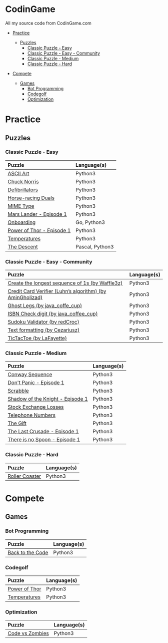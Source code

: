# CodinGame
All my source code from CodinGame.com

- [Practice](#practice)
  - [Puzzles](#puzzles)
    - [Classic Puzzle - Easy](#classic-puzzle---easy)
    - [Classic Puzzle - Easy - Community](#classic-puzzle---easy---community)
    - [Classic Puzzle - Medium](#classic-puzzle---medium)
    - [Classic Puzzle - Hard](#classic-puzzle---hard)

- [Compete](#compete)
  - [Games](#games)
    - [Bot Programming](#bot-programming)
    - [Codegolf](#codegolf)
    - [Optimization](#optimization)

# Practice
## Puzzles
### Classic Puzzle - Easy

| Puzzle | Language(s) |
|:-|:-|
| [ASCII Art](/Practice/Puzzles/Classic%20Puzzle%20-%20Easy/ASCII%20Art) | Python3 |
| [Chuck Norris](/Practice/Puzzles/Classic%20Puzzle%20-%20Easy/Chuck%20Norris) | Python3 |
| [Defibrillators](/Practice/Puzzles/Classic%20Puzzle%20-%20Easy/Defibrillators) | Python3 |
| [Horse-racing Duals](/Practice/Puzzles/Classic%20Puzzle%20-%20Easy/Horse-racing%20Duals) | Python3 |
| [MIME Type](/Practice/Puzzles/Classic%20Puzzle%20-%20Easy/MIME%20Type) | Python3 |
| [Mars Lander - Episode 1](/Practice/Puzzles/Classic%20Puzzle%20-%20Easy/Mars%20Lander%20-%20Episode%201) | Python3 |
| [Onboarding](/Practice/Puzzles/Classic%20Puzzle%20-%20Easy/Onboarding) | Go, Python3 |
| [Power of Thor - Episode 1](/Practice/Puzzles/Classic%20Puzzle%20-%20Easy/Power%20of%20Thor%20-%20Episode%201) | Python3 |
| [Temperatures](/Practice/Puzzles/Classic%20Puzzle%20-%20Easy/Temperatures) | Python3 |
| [The Descent](/Practice/Puzzles/Classic%20Puzzle%20-%20Easy/The%20Descent) | Pascal, Python3 |

### Classic Puzzle - Easy - Community

| Puzzle | Language(s) |
|:-|:-|
| [Create the longest sequence of 1s (by Waffle3z)](/Practice/Puzzles/Classic%20Puzzle%20-%20Easy/Create%20the%20longest%20sequence%20of%201s) | Python3 |
| [Credit Card Verifier (Luhn’s algorithm) (by AminGholizad)](/Practice/Puzzles/Classic%20Puzzle%20-%20Easy/Credit%20Card%20Verifier%20(Luhn%E2%80%99s%20algorithm)) | Python3 |
| [Ghost Legs (by java_coffe_cup)](/Practice/Puzzles/Classic%20Puzzle%20-%20Easy/Ghost%20Legs) | Python3 |
| [ISBN Check digit (by java_coffee_cup)](/Practice/Puzzles/Classic%20Puzzle%20-%20Easy/ISBN%20Check%20digit) | Python3 |
| [Sudoku Validator (by redCroc)](/Practice/Puzzles/Classic%20Puzzle%20-%20Easy/Sudoku%20Validator) | Python3 |
| [Text formatting (by Cezariusz)](/Practice/Puzzles/Classic%20Puzzle%20-%20Easy/Text%20formatting) | Python3 |
| [TicTacToe (by LaFayette)](/Practice/Puzzles/Classic%20Puzzle%20-%20Easy/TicTacToe) | Python3 |

### Classic Puzzle - Medium

| Puzzle | Language(s) |
|:-|:-|
| [Conway Sequence](/Practice/Puzzles/Classic%20Puzzle%20-%20Medium/Conway%20Sequence) | Python3 |
| [Don't Panic - Episode 1](/Practice/Puzzles/Classic%20Puzzle%20-%20Medium/Don't%20Panic%20-%20Episode%201) | Python3 |
| [Scrabble](/Practice/Puzzles/Classic%20Puzzle%20-%20Medium/Scrabble) | Python3 |
| [Shadow of the Knight - Episode 1](/Practice/Puzzles/Classic%20Puzzle%20-%20Medium/Shadows%20of%20the%20Knight%20-%20Episode%201) | Python3 |
| [Stock Exchange Losses](/Practice/Puzzles/Classic%20Puzzle%20-%20Medium/Stock%20Exchange%20Losses) | Python3 |
| [Telephone Numbers](/Practice/Puzzles/Classic%20Puzzle%20-%20Medium/Telephone%20Numbers) | Python3 |
| [The Gift](/Practice/Puzzles/Classic%20Puzzle%20-%20Medium/The%20Gift) | Python3 |
| [The Last Crusade - Episode 1](/Practice/Puzzles/Classic%20Puzzle%20-%20Medium/The%20Last%20Crusade%20-%20Episode%201) | Python3 |
| [There is no Spoon - Episode 1](/Practice/Puzzles/Classic%20Puzzle%20-%20Medium/There%20is%20no%20Spoon%20-%20Episode%201) | Python3 |

### Classic Puzzle - Hard

| Puzzle | Language(s) |
|:-|:-|
| [Roller Coaster](/Practice/Puzzles/Classic%20Puzzle%20-%20Hard/Roller%20Coaster) | Python3 |

# Compete
## Games
### Bot Programming

| Puzzle | Language(s) |
|:-|:-|
| [Back to the Code](/Compete/Games/Bot%20Programming/Back%20to%20the%20Code) | Python3 |

### Codegolf

| Puzzle | Language(s) |
|:-|:-|
| [Power of Thor](/Compete/Games/Codegolf/Power%20of%20Thor) | Python3 |
| [Temperatures](/Compete/Games/Codegolf/Temperatures) | Python3 |

### Optimization

| Puzzle | Language(s) |
|:-|:-|
| [Code vs Zombies](/Compete/Games/Optimization/Code%20vs%20Zombies) | Python3 |
